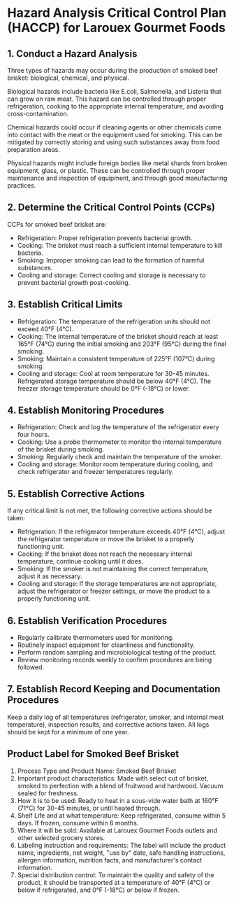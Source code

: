 # Hazard Analysis Critical Control Plan (HACCP) for Larouex Gourmet Foods

## 1. Conduct a Hazard Analysis

Three types of hazards may occur during the production of smoked beef brisket: biological, chemical, and physical.

Biological hazards include bacteria like E.coli, Salmonella, and Listeria that can grow on raw meat. This hazard can be controlled through proper refrigeration, cooking to the appropriate internal temperature, and avoiding cross-contamination.

Chemical hazards could occur if cleaning agents or other chemicals come into contact with the meat or the equipment used for smoking. This can be mitigated by correctly storing and using such substances away from food preparation areas.

Physical hazards might include foreign bodies like metal shards from broken equipment, glass, or plastic. These can be controlled through proper maintenance and inspection of equipment, and through good manufacturing practices.

## 2. Determine the Critical Control Points (CCPs)

CCPs for smoked beef brisket are:

- Refrigeration: Proper refrigeration prevents bacterial growth.
- Cooking: The brisket must reach a sufficient internal temperature to kill bacteria.
- Smoking: Improper smoking can lead to the formation of harmful substances.
- Cooling and storage: Correct cooling and storage is necessary to prevent bacterial growth post-cooking.

## 3. Establish Critical Limits

- Refrigeration: The temperature of the refrigeration units should not exceed 40°F (4°C).
- Cooking: The internal temperature of the brisket should reach at least 165°F (74°C) during the initial smoking and 203°F (95°C) during the final smoking.
- Smoking: Maintain a consistent temperature of 225°F (107°C) during smoking.
- Cooling and storage: Cool at room temperature for 30-45 minutes. Refrigerated storage temperature should be below 40°F (4°C). The freezer storage temperature should be 0°F (-18°C) or lower.

## 4. Establish Monitoring Procedures

- Refrigeration: Check and log the temperature of the refrigerator every four hours.
- Cooking: Use a probe thermometer to monitor the internal temperature of the brisket during smoking.
- Smoking: Regularly check and maintain the temperature of the smoker.
- Cooling and storage: Monitor room temperature during cooling, and check refrigerator and freezer temperatures regularly.

## 5. Establish Corrective Actions

If any critical limit is not met, the following corrective actions should be taken:

- Refrigeration: If the refrigerator temperature exceeds 40°F (4°C), adjust the refrigerator temperature or move the brisket to a properly functioning unit.
- Cooking: If the brisket does not reach the necessary internal temperature, continue cooking until it does.
- Smoking: If the smoker is not maintaining the correct temperature, adjust it as necessary.
- Cooling and storage: If the storage temperatures are not appropriate, adjust the refrigerator or freezer settings, or move the product to a properly functioning unit.

## 6. Establish Verification Procedures

- Regularly calibrate thermometers used for monitoring.
- Routinely inspect equipment for cleanliness and functionality.
- Perform random sampling and microbiological testing of the product.
- Review monitoring records weekly to confirm procedures are being followed.

## 7. Establish Record Keeping and Documentation Procedures

Keep a daily log of all temperatures (refrigerator, smoker, and internal meat temperature), inspection results, and corrective actions taken. All logs should be kept for a minimum of one year.

## Product Label for Smoked Beef Brisket

1. Process Type and Product Name: Smoked Beef Brisket
2. Important product characteristics: Made with select cut of brisket, smoked to perfection with a blend of fruitwood and hardwood. Vacuum sealed for freshness.
3. How it is to be used: Ready to heat in a sous-vide water bath at 160°F (71°C) for 30-45 minutes, or until heated through.
4. Shelf Life and at what temperature: Keep refrigerated, consume within 5 days. If frozen, consume within 6 months.
5. Where it will be sold: Available at Larouex Gourmet Foods outlets and other selected grocery stores.
6. Labeling instruction and requirements: The label will include the product name, ingredients, net weight, "use by" date, safe handling instructions, allergen information, nutrition facts, and manufacturer's contact information.
7. Special distribution control: To maintain the quality and safety of the product, it should be transported at a temperature of 40°F (4°C) or below if refrigerated, and 0°F (-18°C) or below if frozen.
